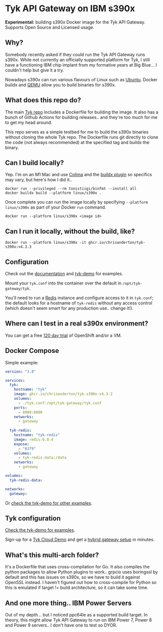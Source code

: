 # Tyk API Gateway on IBM s390x

**Experimental:** building s390x Docker image for the Tyk API Gateway. Supports Open Source and Licensed usage.

## Why?

Somebody recently asked if they could run the Tyk API Gateway runs s390x. While not currently an officially supported platform for Tyk, I still have a functioning IBM chip implant from my formative years at Big Blue... I couldn't help but give it a try.

Nowadays s390x can run various flavours of Linux such as [Ubuntu](https://wiki.ubuntu.com/S390X). Docker buildx and [QEMU](https://wiki.qemu.org/Documentation/Platforms/S390X) allow you to build binaries for s390x.

## What does this repo do?

The main [Tyk repo](https://github.com/TykTechnologies/tyk) includes a Dockerfile for building the image. It also has a bunch of Github Actions for building releases.. and they're too much for me to get my head around.

This repo serves as a simple testbed for me to build the s390x binaries without cloning the whole Tyk repo. The Dockerfile runs git directly to clone the code (not always recommended) at the specified tag and builds the binary.

## Can I build locally?

Yep. I'm on an M1 Mac and use [Colima](https://github.com/abiosoft/colima) and the [buildx plugin](https://docs.docker.com/build/install-buildx/) so specifics may vary, but here's how I did it..

```
docker run --privileged --rm tonistiigi/binfmt --install all
docker buildx build --platform linux/s390x .
```

Once complete you can run the image locally by specifying `--platform linux/s390x` as part of your Docker `run` command.

```
docker run --platform linux/s390x <image id>
```

## Can I run it locally, without the build, like?

```
docker run --platform linux/s390x -it ghcr.io/chrisanderton/tyk-s390x:v4.3.3
```

## Configuration

Check out the [documentation](https://tyk.io/docs/tyk-oss-gateway/configuration/) and [tyk-demo](https://github.com/TykTechnologies/tyk-demo) for examples.

Mount your `tyk.conf` into the container over the default in `/opt/tyk-gateway/tyk`.

You'll need to run a [Redis](https://github.com/redis/redis) instance and configure access to it in `tyk.conf`; the default looks for a hostname of `tyk-redis` without any access control (which doesn't seem smart for any production use.. change it!).

## Where can I test in a real s390x environment?

You can get a free [120 day trial](https://developer.ibm.com/articles/get-started-with-ibm-linuxone/) of OpenShift and/or a VM.

## Docker Compose

Simple example:

```docker-compose.yml
version: "3.8"

services:
  tyk:
    hostname: "tyk"
    image: ghcr.io/chrisanderton/tyk-s390x:v4.3.2
    volumes: 
      - ./tyk.conf:/opt/tyk-gateway/tyk.conf
    ports:
      - 8080:8080
    networks:
      - gateway
  
  tyk-redis:
    hostname: "tyk-redis"
    image: redis:6.0.4
    expose:
      - "6379"
    volumes:
      - tyk-redis-data:/data
    networks:
      - gateway

volumes:
  tyk-redis-data:

networks:
  gateway:
```

Or [check the tyk-demo for other examples](https://github.com/TykTechnologies/tyk-demo).

## Tyk configuration

[Check the tyk-demo for examples](https://github.com/TykTechnologies/tyk-demo).

Sign-up for a [Tyk Cloud Demo](https://tyk.io/sign-up/) and get a [hybrid gateway setup](https://raw.githubusercontent.com/TykTechnologies/tyk-gateway-docker/master/tyk.hybrid.conf) in minutes.

## What's this multi-arch folder?

It's a Dockerfile that uses cross-compilation for Go. It also compiles the python packages to allow Python plugins to work.. grpcio uses boringssl by default and this has issues on s390x, so we have to build it against OpenSSL instead. I haven't figured out how to cross-compile for Python so this is emulated if target != build architecture, so it can take some time.

## And one more thing.. IBM Power Servers

Out of my depth... but I noticed ppc64le as a supported build target.  In theory, this might allow Tyk API Gateway to run on IBM Power 7, Power 8 and Power 9 servers.. I don't have one to test so DYOR.
